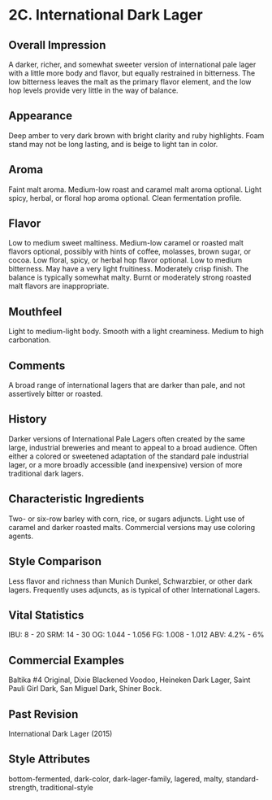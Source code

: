 # 2C. International Dark Lager

## Overall Impression

A darker, richer, and somewhat sweeter version of international pale lager with a little more body and flavor, but equally restrained in bitterness. The low bitterness leaves the malt as the primary flavor element, and the low hop levels provide very little in the way of balance.

## Appearance

Deep amber to very dark brown with bright clarity and ruby highlights. Foam stand may not be long lasting, and is beige to light tan in color.

## Aroma

Faint malt aroma. Medium-low roast and caramel malt aroma optional. Light spicy, herbal, or floral hop aroma optional. Clean fermentation profile.

## Flavor

Low to medium sweet maltiness. Medium-low caramel or roasted malt flavors optional, possibly with hints of coffee, molasses, brown sugar, or cocoa. Low floral, spicy, or herbal hop flavor optional. Low to medium bitterness. May have a very light fruitiness. Moderately crisp finish. The balance is typically somewhat malty. Burnt or moderately strong roasted malt flavors are inappropriate.

## Mouthfeel

Light to medium-light body. Smooth with a light creaminess. Medium to high carbonation.

## Comments

A broad range of international lagers that are darker than pale, and not assertively bitter or roasted.

## History

Darker versions of International Pale Lagers often created by the same large, industrial breweries and meant to appeal to a broad audience. Often either a colored or sweetened adaptation of the standard pale industrial lager, or a more broadly accessible (and inexpensive) version of more traditional dark lagers.

## Characteristic Ingredients

Two- or six-row barley with corn, rice, or sugars adjuncts. Light use of caramel and darker roasted malts. Commercial versions may use coloring agents.

## Style Comparison

Less flavor and richness than Munich Dunkel, Schwarzbier, or other dark lagers. Frequently uses adjuncts, as is typical of other International Lagers.

## Vital Statistics

IBU: 8 - 20
SRM: 14 - 30
OG: 1.044 - 1.056
FG: 1.008 - 1.012
ABV: 4.2% - 6%

## Commercial Examples

Baltika #4 Original, Dixie Blackened Voodoo, Heineken Dark Lager, Saint Pauli Girl Dark, San Miguel Dark, Shiner Bock.

## Past Revision

International Dark Lager (2015)

## Style Attributes

bottom-fermented, dark-color, dark-lager-family, lagered, malty, standard-strength, traditional-style